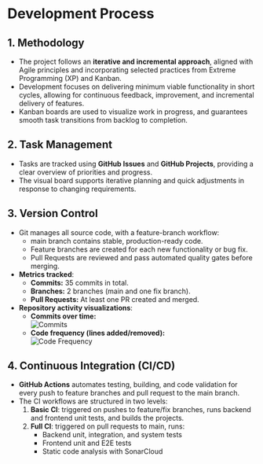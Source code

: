 # Development Process

## 1. Methodology
- The project follows an **iterative and incremental approach**, aligned with Agile principles and incorporating selected practices from Extreme Programming (XP) and Kanban.  
- Development focuses on delivering minimum viable functionality in short cycles, allowing for continuous feedback, improvement, and incremental delivery of features.  
- Kanban boards are used to visualize work in progress, and guarantees smooth task transitions from backlog to completion.

## 2. Task Management
- Tasks are tracked using **GitHub Issues** and **GitHub Projects**, providing a clear overview of priorities and progress.  
- The visual board supports iterative planning and quick adjustments in response to changing requirements.

## 3. Version Control
- Git manages all source code, with a feature-branch workflow:
  - main branch contains stable, production-ready code.
  - Feature branches are created for each new functionality or bug fix.
  - Pull Requests are reviewed and pass automated quality gates before merging.  
- **Metrics tracked**:
  - **Commits:** 35 commits in total.
  - **Branches:** 2 branches (main and one fix branch).
  - **Pull Requests:** At least one PR created and merged.
- **Repository activity visualizations**:
  - **Commits over time:**  
    ![Commits](path/to/your/commits_image.png)
  - **Code frequency (lines added/removed):**  
    ![Code Frequency](path/to/your/code_frequency_image.png)

## 4. Continuous Integration (CI/CD)
- **GitHub Actions** automates testing, building, and code validation for every push to feature branches and pull request to the main branch.
- The CI workflows are structured in two levels:
  1. **Basic CI**: triggered on pushes to feature/fix branches, runs backend and frontend unit tests, and builds the projects.
  2. **Full CI**: triggered on pull requests to main, runs:
     - Backend unit, integration, and system tests
     - Frontend unit and E2E tests
     - Static code analysis with SonarCloud

